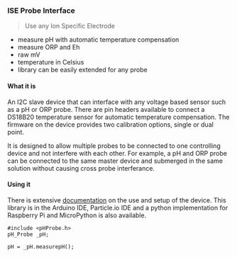 ### ISE Probe Interface

> Use any Ion Specific Electrode
* measure pH with automatic temperature compensation
* measure ORP and Eh
* raw mV
* temperature in Celsius
* library can be easily extended for any probe

#### What it is
An I2C slave device that can interface with any voltage based sensor such as a pH or ORP probe. There are pin headers available to connect a DS18B20 temperature sensor for automatic temperature compensation. The firmware on the device provides two calibration options, single or dual point.

It is designed to allow multiple probes to be connected to one controlling device and not interfere with each other. For example, a pH and ORP probe can be connected to the same master device and submerged in the same solution without causing cross probe interferance.

#### Using it
There is extensive [documentation](http://ufire.co/ISE_Probe/) on the use and setup of the device. This library is in the Arduino IDE, Particle.io IDE and a python implementation for Raspberry Pi and MicroPython is also available.


~~~
#include <pHProbe.h>
pH_Probe _pH;

pH = _pH.measurepH();
~~~
